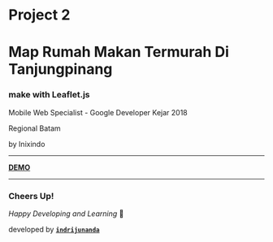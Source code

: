 # Project 2

# Map Rumah Makan Termurah Di Tanjungpinang 

### make with Leaflet.js 

Mobile Web Specialist - Google Developer Kejar 2018

Regional Batam

by Inixindo

-------------------

**[DEMO](https://indrijunanda.github.io/leafletmapbox-mws-gdk/)**

-------------------

### Cheers Up!

*Happy Developing and Learning* 💪



developed by **[`indrijunanda`](https://indrijunanda.gitlab.io/)**